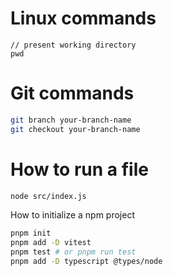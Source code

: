 # Linux commands

```
// present working directory
pwd
```

# Git commands

```sh
git branch your-branch-name
git checkout your-branch-name
```

# How to run a file

```sh
node src/index.js
```

How to initialize a npm project

```sh
pnpm init
pnpm add -D vitest
pnpm test # or pnpm run test
pnpm add -D typescript @types/node
```